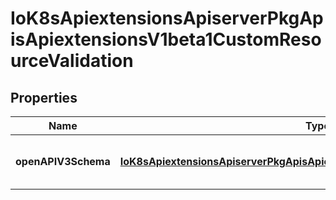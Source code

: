 
# IoK8sApiextensionsApiserverPkgApisApiextensionsV1beta1CustomResourceValidation

## Properties
Name | Type | Description | Notes
------------ | ------------- | ------------- | -------------
**openAPIV3Schema** | [**IoK8sApiextensionsApiserverPkgApisApiextensionsV1beta1JSONSchemaProps**](IoK8sApiextensionsApiserverPkgApisApiextensionsV1beta1JSONSchemaProps.md) | OpenAPIV3Schema is the OpenAPI v3 schema to be validated against. |  [optional]



